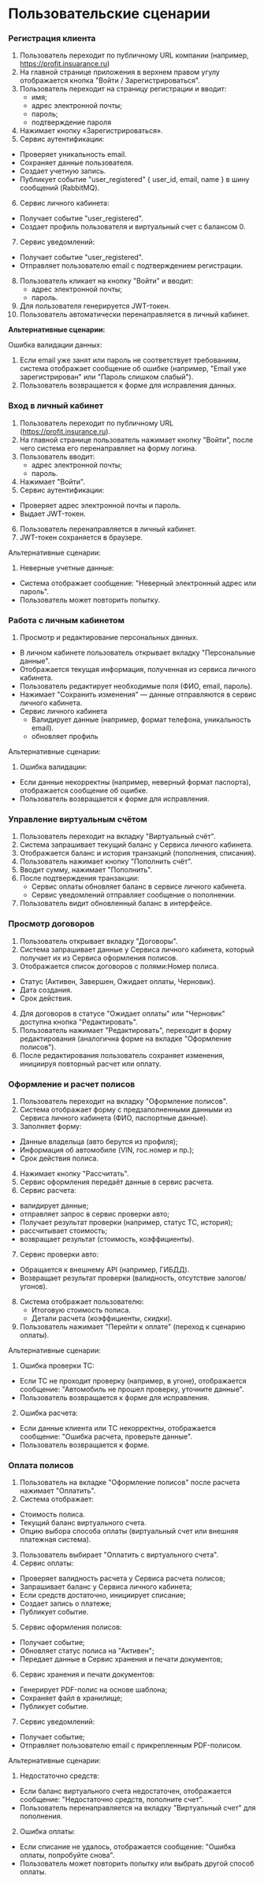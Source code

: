 # Пользовательские сценарии

### Регистрация клиента 

1. Пользователь переходит по публичному URL компании (например, https://profit.insuarance.ru)
2. На главной странице приложения в верхнем правом угулу отображается кнопка "Войти / Зарегистрироваться".
3. Пользователь переходит на страницу регистрации и вводит:
   - имя;
   - адрес электронной почты;
   - пароль;
   - подтверждение пароля
4. Нажимает кнопку «Зарегистрироваться».
5. Сервис аутентификации:
  - Проверяет уникальность email.
  - Сохраняет данные пользователя.
  - Создает учетную запись.
  - Публикует событие "user_registered" { user_id, email, name } в шину сообщений (RabbitMQ).
6. Сервис личного кабинета:
  - Получает событие "user_registered".
  - Создает профиль пользователя и виртуальный счет с балансом 0.
7. Сервис уведомлений:
  - Получает событие "user_registered".
  - Отправляет пользователю email с подтверждением регистрации.
8. Пользователь кликает на кнопку "Войти" и вводит:
   - адрес электронной почты;
   - пароль.
9. Для пользователя генерируется JWT-токен.
10. Пользователь автоматически перенаправляется в личный кабинет.

**Альтернативные сценарии:**

Ошибка валидации данных:
1. Если email уже занят или пароль не соответствует требованиям, система отображает сообщение об ошибке (например, "Email уже зарегистрирован" или "Пароль слишком слабый").
2. Пользователь возвращается к форме для исправления данных.

### Вход в личный кабинет

1. Пользователь переходит по публичному URL (https://profit.insurance.ru).
2. На главной странице пользователь нажимает кнопку "Войти", после чего система его перенаправляет на форму логина.
3. Пользователь вводит:
   - адрес электронной почты;
   - пароль.
4. Нажимает "Войти".
5. Сервис аутентификации:
  - Проверяет адрес электронной почты и пароль.
  - Выдает JWT-токен.
6. Пользователь перенаправляется в личный кабинет.
7. JWT-токен сохраняется в браузере.

Альтернативные сценарии:
1. Неверные учетные данные:
  - Система отображает сообщение: "Неверный электронный адрес или пароль".
  - Пользователь может повторить попытку.


### Работа с личным кабинетом

1. Просмотр и редактирование персональных данных.
- В личном кабинете пользователь открывает вкладку "Персональные данные".
- Отображается текущая информация, полученная из сервиса личного кабинета.
- Пользователь редактирует необходимые поля (ФИО, email, пароль).
- Нажимает "Сохранить изменения" — данные отправляются в сервис личного кабинета.
- Сервис личного кабинета 
  - Валидирует данные (например, формат телефона, уникальность email).
  - обновляет профиль

Альтернативные сценарии:
1. Ошибка валидации:
  - Если данные некорректны (например, неверный формат паспорта), отображается сообщение об ошибке.
  - Пользователь возвращается к форме для исправления.

### Управление виртуальным счётом

1. Пользователь переходит на вкладку "Виртуальный счёт".
2. Система запрашивает текущий баланс у Сервиса личного кабинета.
3. Отображается баланс и история транзакций (пополнения, списания).
4. Пользователь нажимает кнопку "Пополнить счёт".
5. Вводит сумму, нажимает "Пополнить".
6. После подтверждения транзакции: 
    - Сервис оплаты обновляет баланс в сервисе личного кабинета. 
    - Сервис уведомлений отправляет сообщение о пополнении.
7. Пользователь видит обновленный баланс в интерфейсе.

### Просмотр договоров

1. Пользователь открывает вкладку "Договоры".
2. Система запрашивает данные у Сервиса личного кабинета, который получает их из Сервиса оформления полисов.
3. Отображается список договоров с полями:Номер полиса.
  - Статус (Активен, Завершен, Ожидает оплаты, Черновик).
  - Дата создания.
  - Срок действия.
4. Для договоров в статусе "Ожидает оплаты" или "Черновик" доступна кнопка "Редактировать".
5. Пользователь нажимает "Редактировать", переходит в форму редактирования (аналогична форме на вкладке "Оформление полисов").
6. После редактирования пользователь сохраняет изменения, инициируя повторный расчет или оплату.

### Оформление и расчет полисов

1. Пользователь переходит на вкладку "Оформление полисов".
2. Система отображает форму с предзаполненными данными из Сервиса личного кабинета (ФИО, паспортные данные).
3. Заполняет форму:
  - Данные владельца (авто берутся из профиля);
  - Информация об автомобиле (VIN, гос.номер и пр.);
  - Срок действия полиса.
4. Нажимает кнопку "Рассчитать".
5. Сервис оформления передаёт данные в сервис расчета.
6. Сервис расчета:
  - валидирует данные;
  - отправляет запрос в сервис проверки авто;
  - Получает результат проверки (например, статус ТС, история);
  - рассчитывает стоимость;
  - возвращает результат (стоимость, коэффициенты).
7. Сервис проверки авто:
  - Обращается к внешнему API (например, ГИБДД).
  - Возвращает результат проверки (валидность, отсутствие залогов/угонов).
8. Система отображает пользователю:
   - Итоговую стоимость полиса.
   - Детали расчета (коэффициенты, скидки).
9. Пользователь нажимает "Перейти к оплате" (переход к сценарию оплаты).

Альтернативные сценарии:
1. Ошибка проверки ТС:
  - Если ТС не проходит проверку (например, в угоне), отображается сообщение: "Автомобиль не прошел проверку, уточните данные".
  - Пользователь возвращается к форме для исправления.
2. Ошибка расчета:
  - Если данные клиента или ТС некорректны, отображается сообщение: "Ошибка расчета, проверьте данные".
  - Пользователь возвращается к форме.

### Оплата полисов 

1. Пользователь на вкладке "Оформление полисов" после расчета нажимает "Оплатить".
2. Система отображает:
  - Стоимость полиса.
  - Текущий баланс виртуального счета.
  - Опцию выбора способа оплаты (виртуальный счет или внешняя платежная система).
3. Пользователь выбирает "Оплатить с виртуального счета".
4. Сервис оплаты:
  - Проверяет валидность расчета у Сервиса расчета полисов;
  - Запрашивает баланс у Сервиса личного кабинета;
  - Если средств достаточно, инициирует списание;
  - Создает запись о платеже;
  - Публикует событие. 
5. Сервис оформления полисов:
  - Получает событие;
  - Обновляет статус полиса на "Активен";
  - Передает данные в Сервис хранения и печати документов;
6. Сервис хранения и печати документов:
  - Генерирует PDF-полис на основе шаблона;
  - Сохраняет файл в хранилище;
  - Публикует событие.
7. Сервис уведомлений:
  - Получает событие;
  - Отправляет пользователю email с прикрепленным PDF-полисом.

Альтернативные сценарии:
1. Недостаточно средств:
  - Если баланс виртуального счета недостаточен, отображается сообщение: "Недостаточно средств, пополните счет".
  - Пользователь перенаправляется на вкладку "Виртуальный счет" для пополнения.

2. Ошибка оплаты:
  - Если списание не удалось, отображается сообщение: "Ошибка оплаты, попробуйте снова".
  - Пользователь может повторить попытку или выбрать другой способ оплаты.
